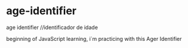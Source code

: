 # age-identifier
age identifier //identificador de idade 


beginning of JavaScript learning, i´m practicing with this Ager Identifier
